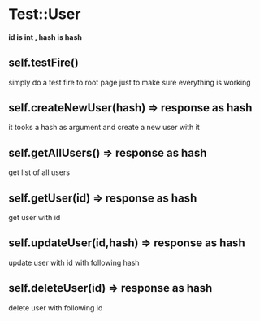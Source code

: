 # Test::User
#### id is int , hash is hash
## self.testFire()

simply do a test fire to root page just to make sure everything is working

##  self.createNewUser(hash) => response as hash
it tooks a hash as argument  and create a new user with it


##  self.getAllUsers() => response as hash

get list of all users

##  self.getUser(id) => response as hash

get  user with id


## self.updateUser(id,hash) => response as hash

 update user with id  with following hash


## self.deleteUser(id) => response as hash

 delete user with following id

